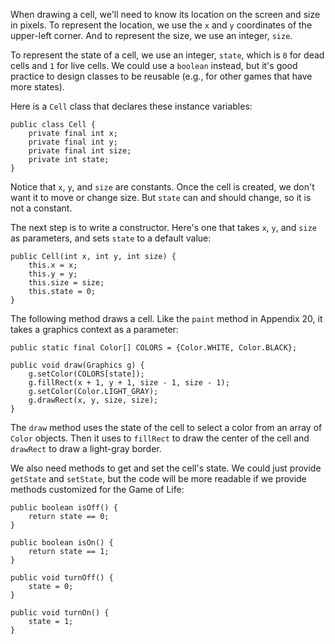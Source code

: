 When drawing a cell, we'll need to know its location on the screen and size in pixels. To represent the location, we use the `x` and `y` coordinates of the upper-left corner. And to represent the size, we use an integer, `size`.


To represent the state of a cell, we use an integer, `state`, which is `0` for dead cells and `1` for live cells. We could use a `boolean` instead, but it's good practice to design classes to be reusable (e.g., for other games that have more states).

Here is a `Cell` class that declares these instance variables:

```code
public class Cell {
    private final int x;
    private final int y;
    private final int size;
    private int state;
}
```

Notice that `x`, `y`, and `size` are constants. Once the cell is created, we don't want it to move or change size. But `state` can and should change, so it is not a constant.

The next step is to write a constructor. Here's one that takes `x`, `y`, and `size` as parameters, and sets `state` to a default value:

```code
public Cell(int x, int y, int size) {
    this.x = x;
    this.y = y;
    this.size = size;
    this.state = 0;
}
```


The following method draws a cell. Like the `paint` method in Appendix 20, it takes a graphics context as a parameter:

```code
public static final Color[] COLORS = {Color.WHITE, Color.BLACK};

public void draw(Graphics g) {
    g.setColor(COLORS[state]);
    g.fillRect(x + 1, y + 1, size - 1, size - 1);
    g.setColor(Color.LIGHT_GRAY);
    g.drawRect(x, y, size, size);
}
```

The `draw` method uses the state of the cell to select a color from an array of `Color` objects. Then it uses to `fillRect` to draw the center of the cell and `drawRect` to draw a light-gray border.

We also need methods to get and set the cell's state. We could just provide `getState` and `setState`, but the code will be more readable if we provide methods customized for the Game of Life:

```code
public boolean isOff() {
    return state == 0;
}

public boolean isOn() {
    return state == 1;
}

public void turnOff() {
    state = 0;
}

public void turnOn() {
    state = 1;
}
```